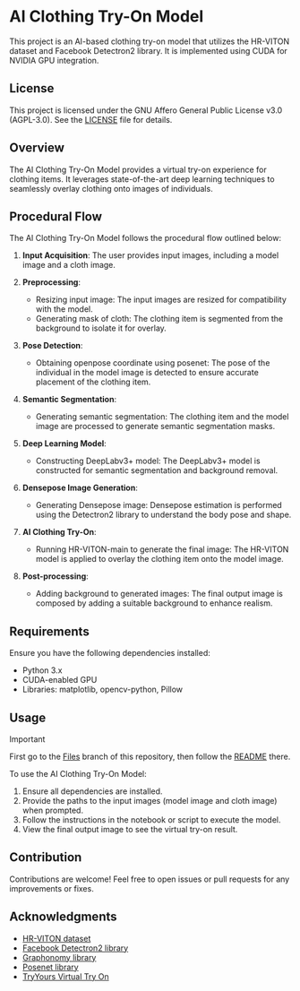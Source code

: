 # AI Clothing Try-On Model

This project is an AI-based clothing try-on model that utilizes the HR-VITON dataset and Facebook Detectron2 library. It is implemented using CUDA for NVIDIA GPU integration.

## License

This project is licensed under the GNU Affero General Public License v3.0 (AGPL-3.0). See the [LICENSE](LICENSE) file for details.

## Overview

The AI Clothing Try-On Model provides a virtual try-on experience for clothing items. It leverages state-of-the-art deep learning techniques to seamlessly overlay clothing onto images of individuals.

## Procedural Flow

The AI Clothing Try-On Model follows the procedural flow outlined below:

1. **Input Acquisition**: The user provides input images, including a model image and a cloth image.
   
2. **Preprocessing**:
   - Resizing input image: The input images are resized for compatibility with the model.
   - Generating mask of cloth: The clothing item is segmented from the background to isolate it for overlay.

3. **Pose Detection**:
   - Obtaining openpose coordinate using posenet: The pose of the individual in the model image is detected to ensure accurate placement of the clothing item.

4. **Semantic Segmentation**:
   - Generating semantic segmentation: The clothing item and the model image are processed to generate semantic segmentation masks.

5. **Deep Learning Model**:
   - Constructing DeepLabv3+ model: The DeepLabv3+ model is constructed for semantic segmentation and background removal.

6. **Densepose Image Generation**:
   - Generating Densepose image: Densepose estimation is performed using the Detectron2 library to understand the body pose and shape.

7. **AI Clothing Try-On**:
   - Running HR-VITON-main to generate the final image: The HR-VITON model is applied to overlay the clothing item onto the model image.

8. **Post-processing**:
   - Adding background to generated images: The final output image is composed by adding a suitable background to enhance realism.

## Requirements

Ensure you have the following dependencies installed:

- Python 3.x
- CUDA-enabled GPU
- Libraries: matplotlib, opencv-python, Pillow

## Usage

> [!IMPORTANT]
> First go to the [Files](https://github.com/Xovile/Clothing-Try-On-AI/tree/Try-On-files) branch of this repository, then follow the [README](https://github.com/Xovile/Clothing-Try-On-AI/blob/Try-On-files/README.md) there.

To use the AI Clothing Try-On Model:

1. Ensure all dependencies are installed.
2. Provide the paths to the input images (model image and cloth image) when prompted.
3. Follow the instructions in the notebook or script to execute the model.
4. View the final output image to see the virtual try-on result.

## Contribution

Contributions are welcome! Feel free to open issues or pull requests for any improvements or fixes.

## Acknowledgments

- [HR-VITON dataset](https://github.com/sangyun884/HR-VITON)
- [Facebook Detectron2 library](https://github.com/facebookresearch/detectron2)
- [Graphonomy library](https://github.com/Gaoyiminggithub/Graphonomy)
- [Posenet library](https://github.com/rwightman/posenet-python)
- [TryYours Virtual Try On](https://github.com/lastdefiance20/TryYours-Virtual-Try-On)
